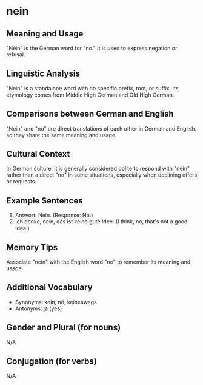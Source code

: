 # nein
## Meaning and Usage
"Nein" is the German word for "no." It is used to express negation or refusal.

## Linguistic Analysis
"Nein" is a standalone word with no specific prefix, root, or suffix. Its etymology comes from Middle High German and Old High German.

## Comparisons between German and English
"Nein" and "no" are direct translations of each other in German and English, so they share the same meaning and usage.

## Cultural Context
In German culture, it is generally considered polite to respond with "nein" rather than a direct "no" in some situations, especially when declining offers or requests.

## Example Sentences
1. Antwort: Nein. (Response: No.)
2. Ich denke, nein, das ist keine gute Idee. (I think, no, that's not a good idea.)

## Memory Tips
Associate "nein" with the English word "no" to remember its meaning and usage.

## Additional Vocabulary
- Synonyms: kein, nö, keineswegs
- Antonyms: ja (yes)

## Gender and Plural (for nouns)
N/A

## Conjugation (for verbs)
N/A